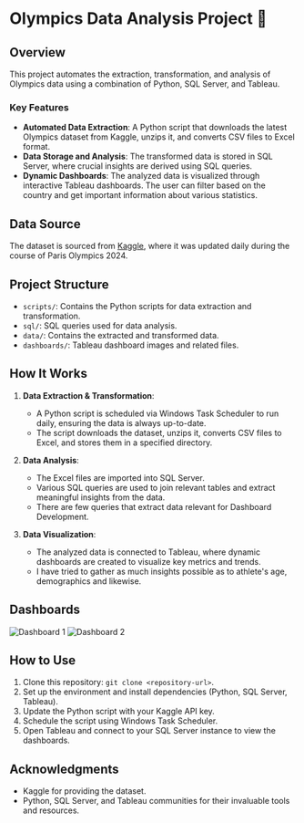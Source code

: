 # Olympics Data Analysis Project 🏅

## Overview
This project automates the extraction, transformation, and analysis of Olympics data using a combination of Python, SQL Server, and Tableau.

### Key Features
- **Automated Data Extraction**: A Python script that downloads the latest Olympics dataset from Kaggle, unzips it, and converts CSV files to Excel format.
- **Data Storage and Analysis**: The transformed data is stored in SQL Server, where crucial insights are derived using SQL queries.
- **Dynamic Dashboards**: The analyzed data is visualized through interactive Tableau dashboards. The user can filter based on the country and get important information about various statistics. 

## Data Source
The dataset is sourced from [Kaggle](https://www.kaggle.com/datasets/piterfm/paris-2024-olympic-summer-games), where it was updated daily during the course of Paris Olympics 2024.

## Project Structure
- `scripts/`: Contains the Python scripts for data extraction and transformation.
- `sql/`: SQL queries used for data analysis.
- `data/`: Contains the extracted and transformed data.
- `dashboards/`: Tableau dashboard images and related files.

## How It Works
1. **Data Extraction & Transformation**:
   - A Python script is scheduled via Windows Task Scheduler to run daily, ensuring the data is always up-to-date.
   - The script downloads the dataset, unzips it, converts CSV files to Excel, and stores them in a specified directory.

2. **Data Analysis**:
   - The Excel files are imported into SQL Server.
   - Various SQL queries are used to join relevant tables and extract meaningful insights from the data.
   - There are few queries that extract data relevant for Dashboard Development. 

3. **Data Visualization**:
   - The analyzed data is connected to Tableau, where dynamic dashboards are created to visualize key metrics and trends.
   - I have tried to gather as much insights possible as to athlete's age, demographics and likewise.

## Dashboards
![Dashboard 1]()
![Dashboard 2](dashboards/dashboard2.png)

## How to Use
1. Clone this repository: `git clone <repository-url>`.
2. Set up the environment and install dependencies (Python, SQL Server, Tableau).
3. Update the Python script with your Kaggle API key.
4. Schedule the script using Windows Task Scheduler.
5. Open Tableau and connect to your SQL Server instance to view the dashboards.

## Acknowledgments
- Kaggle for providing the dataset.
- Python, SQL Server, and Tableau communities for their invaluable tools and resources.

